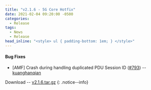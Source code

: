 ```yaml
---
title: "v2.1.6 - 5G Core Hotfix"
date: 2021-02-04 09:20:00 -0500
categories:
  - Release
tags:
  - News
  - Release
head_inline: "<style> ul { padding-bottom: 1em; } </style>"
---
```


#### Bug Fixes
- [AMF] Crash during handling duplicated PDU Session ID ([#793](https://github.com/open5gs/open5gs/issues/783)) -- [kuanghanqian](https://github.com/kuanghanqian)

Download -- [v2.1.6.tar.gz](https://github.com/open5gs/open5gs/archive/v2.1.6.tar.gz)
{: .notice--info}
